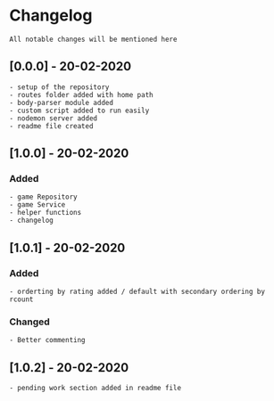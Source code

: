 # Changelog
    All notable changes will be mentioned here

## [0.0.0] - 20-02-2020
    - setup of the repository
    - routes folder added with home path
    - body-parser module added
    - custom script added to run easily
    - nodemon server added
    - readme file created

## [1.0.0] - 20-02-2020
### Added
    - game Repository
    - game Service
    - helper functions
    - changelog

## [1.0.1] - 20-02-2020
### Added
    - orderting by rating added / default with secondary ordering by rcount
### Changed
    - Better commenting

## [1.0.2] - 20-02-2020
    - pending work section added in readme file 
